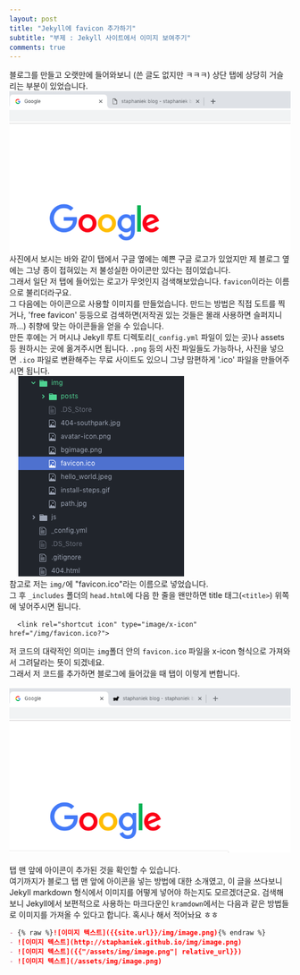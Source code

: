 ```yaml
---
layout: post
title: "Jekyll에 favicon 추가하기"
subtitle: "부제 : Jekyll 사이트에서 이미지 보여주기"
comments: true
---
```


블로그를 만들고 오랫만에 들어와보니 (쓴 글도 없지만 ㅋㅋㅋ) 상단 탭에 상당히 거슬리는 부분이 있었습니다.<br>
![image1](../img/posts/2019-01-20-favicon-in-jekyll-blog/1.jpg)<br>
사진에서 보시는 바와 같이 탭에서 구글 옆에는 예쁜 구글 로고가 있었지만 제 블로그 옆에는 그냥 종이 접혀있는 저 불성실한 아이콘만 있다는 점이었습니다.<br>
그래서 일단 저 탭에 들어있는 로고가 무엇인지 검색해보았습니다. `favicon`이라는 이름으로 불리더라구요. <br>
그 다음에는 아이콘으로 사용할 이미지를 만들었습니다. 만드는 방법은 직접 도트를 찍거나, 'free favicon' 등등으로 검색하면(저작권 있는 것들은 몰래 사용하면 슬퍼지니까...) 취향에 맞는 아이콘들을 얻을 수 있습니다.<br>
만든 후에는 거 머시냐 Jekyll 루트 디렉토리(`_config.yml` 파일이 있는 곳)나 assets 등 원하시는 곳에 옮겨주시면 됩니다. `.png` 등의 사진 파일들도 가능하나, 사진을 넣으면 `.ico` 파일로 변환해주는 무료 사이트도 있으니 그냥 맘편하게 '.ico' 파일을 만들어주시면 됩니다.<br>
&nbsp;&nbsp;&nbsp;&nbsp;![image2](../img/posts/2019-01-20-favicon-in-jekyll-blog/2.png)&nbsp;&nbsp;&nbsp;<br>
참고로 저는 `img/`에 "favicon.ico"라는 이름으로 넣었습니다.<br>
그 후 `_includes` 폴더의 `head.html`에 다음 한 줄을 왠만하면 title 태그(`<title>`) 위쪽에 넣어주시면 됩니다.
```
  <link rel="shortcut icon" type="image/x-icon" href="/img/favicon.ico?">
```
저 코드의 대략적인 의미는 `img`폴더 안의 `favicon.ico` 파일을 x-icon 형식으로 가져와서 그려달라는 뜻이 되겠네요.<br>
그래서 저 코드를 추가하면 블로그에 들어갔을 때 탭이 이렇게 변합니다.<br>
&nbsp;&nbsp;&nbsp;&nbsp;![image3](../img/posts/2019-01-20-favicon-in-jekyll-blog/3.jpg)&nbsp;&nbsp;&nbsp;<br>
탭 맨 앞에 아이콘이 추가된 것을 확인할 수 있습니다.<br>
여기까지가 블로그 탭 맨 앞에 아이콘을 넣는 방법에 대한 소개였고, 이 글을 쓰다보니 Jekyll markdown 형식에서 이미지를 어떻게 넣어야 하는지도 모르겠더군요. 검색해보니 Jekyll에서 보편적으로 사용하는 마크다운인 `kramdown`에서는 다음과 같은 방법들로 이미지를 가져올 수 있다고 합니다. 혹시나 해서 적어놔요 ㅎㅎ
```markdown
- {% raw %}![이미지 텍스트]({{site.url}}/img/image.png){% endraw %}
- ![이미지 텍스트](http://staphaniek.github.io/img/image.png)
- ![이미지 텍스트]({{"/assets/img/image.png"| relative_url}})
- ![이미지 텍스트](/assets/img/image.png)
```
